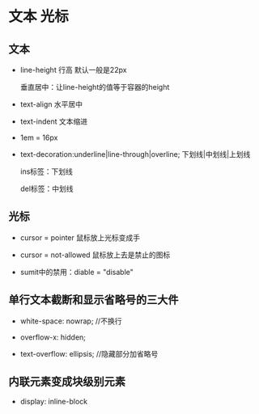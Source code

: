 # 文本 光标

## 文本

- line-height 行高 默认一般是22px

  垂直居中：让line-height的值等于容器的height

- text-align 水平居中

- text-indent 文本缩进

- 1em = 16px

- text-decoration:underline|line-through|overline; 下划线|中划线|上划线

  ins标签：下划线

  del标签：中划线

## 光标

- cursor = pointer 鼠标放上光标变成手

- cursor = not-allowed 鼠标放上去是禁止的图标

- sumit中的禁用：diable = "disable"

## 单行文本截断和显示省略号的三大件

- white-space: nowrap; //不换行

- overflow-x: hidden;

- text-overflow: ellipsis; //隐藏部分加省略号

## 内联元素变成块级别元素

- display: inline-block
